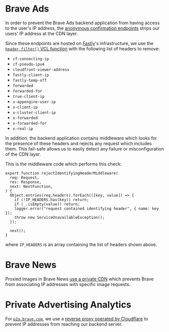 # Brave Ads

In order to prevent the Brave Ads backend application from having access to
the user's IP address, the [anonymous confirmation endpoints](https://github.com/brave/brave-browser/wiki/Brave-Ads-Endpoint:-non-Brave-Rewards-users)
strips our users' IP address at the CDN layer.

Since these endpoints are hosted on [Fastly](https://www.fastly.com/)'s infrastructure, we use the
[`header.filter()` VCL
function](https://www.fastly.com/documentation/reference/vcl/functions/headers/header-filter/)
with the following list of headers to remove:

- `cf-connecting-ip`
- `cf-pseudo-ipv4`
- `cloudfront-viewer-address`
- `fastly-client-ip`
- `fastly-temp-xff`
- `forwarded`
- `forwarded-for`
- `true-client-ip`
- `x-appengine-user-ip`
- `x-client-ip`
- `x-cluster-client-ip`
- `x-forwarded`
- `x-forwarded-for`
- `x-real-ip`

In addition, the backend application contains middleware which looks for the
presence of these headers and rejects any request which includes them. This
fail-safe allows us to easily detect any failure or misconfiguration of the
CDN layer.

This is the middleware code which performs this check:
```
export function rejectIdentifyingHeaderMiddleware(
  req: Request,
  res: Response,
  next: NextFunction,
) {
  Object.entries(req.headers).forEach(([key, value]) => {
    if (!IP_HEADERS.has(key)) return;
    if (_.isEmpty(value)) return;
    logger.error("request contained identifying header", { name: key });
    throw new ServiceUnavailableException();
  });

  next();
}
```
where `IP_HEADERS` is an array containing the list of headers shown above.

# Brave News

Proxied images in Brave News [use a private CDN](https://brave.com/blog/brave-private-cdn/) which prevents Brave from associating IP addresses with specific image requests.

# Private Advertising Analytics

For [`p2a.brave.com`](https://github.com/brave/brave-browser/wiki/Randomized-Response-for-Private-Advertising-Analytics), we use a [reverse proxy operated by Cloudflare](https://developers.cloudflare.com/spectrum/) to prevent IP addresses from reaching our backend server.